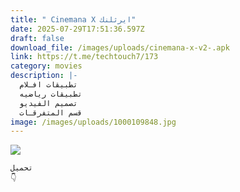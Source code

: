 ```yaml
---
title: " Cinemana X ايرثلنك"
date: 2025-07-29T17:51:36.597Z
draft: false
download_file: /images/uploads/cinemana-x-v2-.apk
link: https://t.me/techtouch7/173
category: movies
description: |-
  تطبيقات افـلام
  تطبيقات رياضيه
  تصميم الفيديو
  قسم المتفرقـات
image: /images/uploads/1000109848.jpg
---
```



![](/images/uploads/1000109848.jpg)

```
تحميل 
👇

```